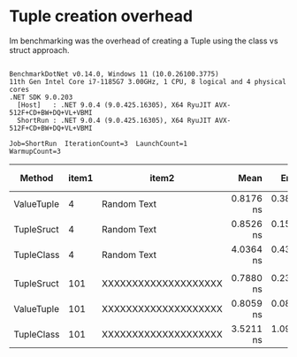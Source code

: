 # Tuple creation overhead

Im benchmarking was the overhead of creating a Tuple using the class vs struct approach.

```

BenchmarkDotNet v0.14.0, Windows 11 (10.0.26100.3775)
11th Gen Intel Core i7-1185G7 3.00GHz, 1 CPU, 8 logical and 4 physical cores
.NET SDK 9.0.203
  [Host]   : .NET 9.0.4 (9.0.425.16305), X64 RyuJIT AVX-512F+CD+BW+DQ+VL+VBMI
  ShortRun : .NET 9.0.4 (9.0.425.16305), X64 RyuJIT AVX-512F+CD+BW+DQ+VL+VBMI

Job=ShortRun  IterationCount=3  LaunchCount=1  
WarmupCount=3  

```
| Method     | item1 | item2                | Mean      | Error     | StdDev    | StdErr    | Min       | Max       | Op/s            | Ratio | Gen0   | Allocated | Alloc Ratio |
|----------- |------ |--------------------- |----------:|----------:|----------:|----------:|----------:|----------:|----------------:|------:|-------:|----------:|------------:|
| ValueTuple | 4     | Random Text          | 0.8176 ns | 0.3899 ns | 0.0214 ns | 0.0123 ns | 0.7940 ns | 0.8356 ns | 1,223,125,761.0 |  0.96 |      - |         - |          NA |
| TupleSruct | 4     | Random Text          | 0.8526 ns | 0.1523 ns | 0.0084 ns | 0.0048 ns | 0.8446 ns | 0.8613 ns | 1,172,943,095.3 |  1.00 |      - |         - |          NA |
| TupleClass | 4     | Random Text          | 4.0364 ns | 0.4300 ns | 0.0236 ns | 0.0136 ns | 4.0119 ns | 4.0589 ns |   247,745,228.0 |  4.73 | 0.0051 |      32 B |          NA |
|            |       |                      |           |           |           |           |           |           |                 |       |        |           |             |
| TupleSruct | 101   | XXXXXXXXXXXXXXXXXXXX | 0.7880 ns | 0.2354 ns | 0.0129 ns | 0.0075 ns | 0.7732 ns | 0.7967 ns | 1,269,014,771.4 |  1.00 |      - |         - |          NA |
| ValueTuple | 101   | XXXXXXXXXXXXXXXXXXXX | 0.8059 ns | 0.0825 ns | 0.0045 ns | 0.0026 ns | 0.8008 ns | 0.8096 ns | 1,240,899,604.3 |  1.02 |      - |         - |          NA |
| TupleClass | 101   | XXXXXXXXXXXXXXXXXXXX | 3.5211 ns | 1.0955 ns | 0.0600 ns | 0.0347 ns | 3.4675 ns | 3.5860 ns |   283,998,177.5 |  4.47 | 0.0051 |      32 B |          NA |
